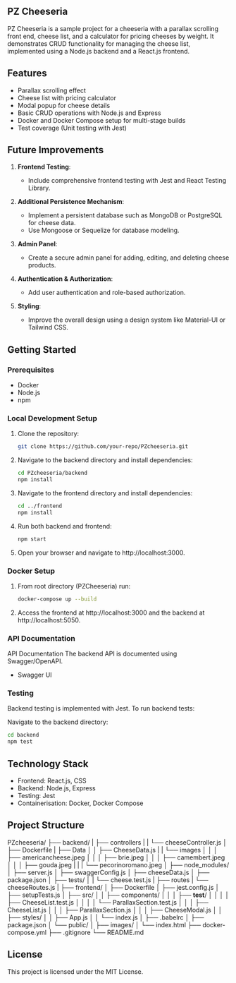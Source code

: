 ## PZ Cheeseria

PZ Cheeseria is a sample project for a cheeseria with a parallax scrolling front end, cheese list, and a calculator for pricing cheeses by weight. It demonstrates CRUD functionality for managing the cheese list, implemented using a Node.js backend and a React.js frontend.

## Features

- Parallax scrolling effect
- Cheese list with pricing calculator
- Modal popup for cheese details
- Basic CRUD operations with Node.js and Express
- Docker and Docker Compose setup for multi-stage builds
- Test coverage (Unit testing with Jest)

## Future Improvements

1. **Frontend Testing**:

   - Include comprehensive frontend testing with Jest and React Testing Library.

2. **Additional Persistence Mechanism**:

   - Implement a persistent database such as MongoDB or PostgreSQL for cheese data.
   - Use Mongoose or Sequelize for database modeling.

3. **Admin Panel**:

   - Create a secure admin panel for adding, editing, and deleting cheese products.

4. **Authentication & Authorization**:

   - Add user authentication and role-based authorization.

5. **Styling**:
   - Improve the overall design using a design system like Material-UI or Tailwind CSS.

## Getting Started

### Prerequisites

- Docker
- Node.js
- npm

### Local Development Setup

1. Clone the repository:

   ```bash
   git clone https://github.com/your-repo/PZcheeseria.git

   ```

2. Navigate to the backend directory and install dependencies:
   ```bash
   cd PZcheeseria/backend
   npm install
   ```
3. Navigate to the frontend directory and install dependencies:

   ```bash
   cd ../frontend
   npm install
   ```

4. Run both backend and frontend:

   ```bash
   npm start
   ```

5. Open your browser and navigate to http://localhost:3000.

### Docker Setup

1. From root directory (PZCheeseria) run:

   ```bash
   docker-compose up --build
   ```

2. Access the frontend at http://localhost:3000 and the backend at http://localhost:5050.

### API Documentation

API Documentation
The backend API is documented using Swagger/OpenAPI.

- Swagger UI

### Testing

Backend testing is implemented with Jest. To run backend tests:

Navigate to the backend directory:

```bash
cd backend
npm test
```

## Technology Stack

- Frontend: React.js, CSS
- Backend: Node.js, Express
- Testing: Jest
- Containerisation: Docker, Docker Compose

## Project Structure

PZcheeseria/
├── backend/
|   ├── controllers
|   |   └── cheeseController.js
│   ├── Dockerfile
|   ├── Data
│   │   ├── CheeseData.js
|   |   └── images
│   │   │   ├── americancheese.jpeg
│   │   │   ├── brie.jpeg
│   │   │   ├── camembert.jpeg
│   │   │   ├── gouda.jpeg
|   |   |   └── pecorinoromano.jpeg
│   ├── node_modules/
│   ├── server.js
│   ├── swaggerConfig.js
│   ├── cheeseData.js
│   ├── package.json
│   ├── tests/
│   |    └── cheese.test.js
|   ├── routes 
|        └── cheeseRoutes.js
|
├── frontend/
│   ├── Dockerfile
│   ├── jest.config.js
│   ├── setupTests.js
│   ├── src/
│   │   ├── components/
│   │   │   ├── __test__/
│   │   │   │   ├── CheeseList.test.js
│   │   │   │   └── ParallaxSection.test.js
│   │   │   ├── CheeseList.js
│   │   │   ├── ParallaxSection.js
│   │   │   ├── CheeseModal.js
│   │   ├── styles/
│   │   ├── App.js
│   │   └── index.js
│   ├── .babelrc
│   ├── package.json
│   └── public/
│       ├── images/
│       └── index.html
├── docker-compose.yml
├── .gitignore
└── README.md

## License
This project is licensed under the MIT License.
